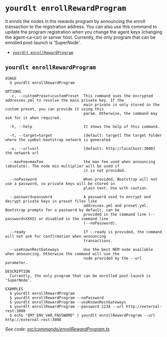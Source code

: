 `yourdlt enrollRewardProgram`
=============================

It enrols the nodes in the rewards program by announcing the enroll transaction to the registration address.  You can also use this command to update the program registration when you change the agent keys (changing the agent-ca-csr) or server host.
Currently, the only program that can be enrolled post-launch is 'SuperNode'.

* [`yourdlt enrollRewardProgram`](#yourdlt-enrollrewardprogram)

## `yourdlt enrollRewardProgram`

```
USAGE
  $ yourdlt enrollRewardProgram

OPTIONS
  -c, --customPreset=customPreset  This command uses the encrypted addresses.yml to resolve the main private key. If the
                                   main private is only stored in the custom preset, you can provide it using this
                                   param. Otherwise, the command may ask for it when required.

  -h, --help                       It shows the help of this command.

  -t, --target=target              [default: target] The target folder where the symbol-bootstrap network is generated

  -u, --url=url                    [default: http://localhost:3000] the network url

  --maxFee=maxFee                  the max fee used when announcing (absolute). The node min multiplier will be used if
                                   it is not provided.

  --noPassword                     When provided, Bootstrap will not use a password, so private keys will be stored in
                                   plain text. Use with caution.

  --password=password              A password used to encrypt and decrypt private keys in preset files like
                                   addresses.yml and preset.yml. Bootstrap prompts for a password by default, can be
                                   provided in the command line (--password=XXXX) or disabled in the command line
                                   (--noPassword).

  --ready                          If --ready is provided, the command will not ask for confirmation when announcing
                                   transactions.

  --useKnownRestGateways           Use the best NEM node available when announcing. Otherwise the command will use the
                                   node provided by the --url parameter.

DESCRIPTION
  Currently, the only program that can be enrolled post-launch is 'SuperNode'.

EXAMPLES
  $ yourdlt enrollRewardProgram
  $ yourdlt enrollRewardProgram --noPassword
  $ yourdlt enrollRewardProgram --useKnownRestGateways
  $ yourdlt enrollRewardProgram --password 1234 --url http://external-rest:3000
  $ echo "$MY_ENV_VAR_PASSWORD" | yourdlt enrollRewardProgram --url http://external-rest:3000
```

_See code: [src/commands/enrollRewardProgram.ts](https://github.com/usingblockchain/yourdlt/blob/v1.3.2/src/commands/enrollRewardProgram.ts)_
